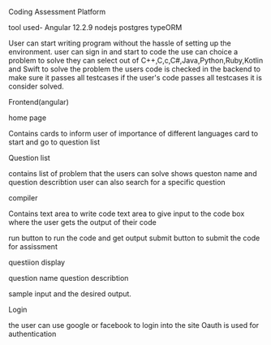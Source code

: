 Coding Assessment Platform

tool used-
Angular 12.2.9
nodejs
postgres
typeORM

User can start writing program without the hassle of setting up the environment.
user can sign in and start to code
the use can choice a problem to solve
they can select out of C++,C,c,C#,Java,Python,Ruby,Kotlin and Swift to solve the problem
the users code is checked in the backend to make sure it passes all testcases
if the user's code passes all testcases it is consider solved.

Frontend(angular)

home page

Contains cards to inform user of importance of different languages
card to start and go to question list

Question list

contains list of problem that the users can solve
shows queston name and question describtion
user can also search for a specific question

compiler

Contains text area to write code
text area to give input to the code
box where the user gets the output of their code

run button to run the code and get output
submit button to submit the code for assissment

questiion display

question name
question describtion

sample input and the desired output.

Login

the user can use google or facebook to login into the site
Oauth is used for authentication
